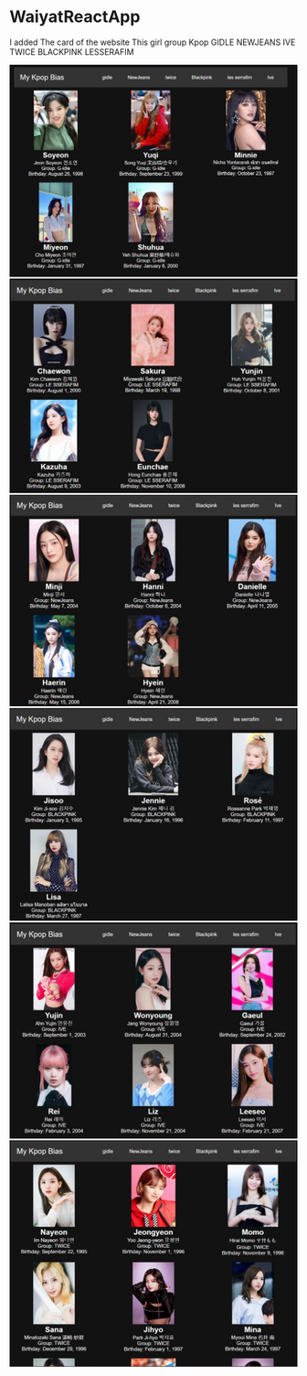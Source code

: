 # WaiyatReactApp

I added The card of the website 
This girl group Kpop
GIDLE
NEWJEANS
IVE
TWICE
BLACKPINK
LESSERAFIM

![Gidle](WhatWebsiteLookLike/Gidle.jpg)
![Lesserafim](WhatWebsiteLookLike/Lesserafim.jpg)
![NewJeans](WhatWebsiteLookLike/NewJeans.jpg)
![Blackpink](WhatWebsiteLookLike/Blackpink.jpg)
![Ive](WhatWebsiteLookLike/Ive.jpg)
![Twice](WhatWebsiteLookLike/Twice.jpg)
